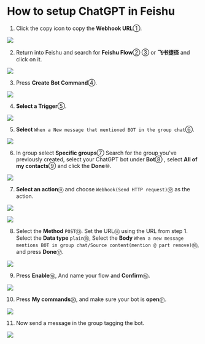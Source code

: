 # **How to setup ChatGPT in Feishu**

1.  Click the copy icon to copy the **Webhook URL**①.

![](images/cloud_feishu_10.webp)

2.  Return into Feishu and search for **Feishu Flow**② ③ or **飞书捷径** and click on it.

![](images/cloud_feishu_11.webp)

3.  Press **Create** **Bot Command**④.

![](images/cloud_feishu_12.webp)

4.  **Select a Trigger**⑤.

![](images/cloud_feishu_13.webp)

5.  **Select** `When a New message that mentioned BOT in the group chat`⑥.

![](images/cloud_feishu_14.webp)

6.  In group select **Specific groups**⑦ Search for the group you've previously created, select your ChatGPT bot under **Bot**⑧ , select **All of my contacts**⑨ and click the **Done**⑩.

![](images/cloud_feishu_15.webp)

7.  **Select an action**⑪  and choose `Webhook(Send HTTP request)`⑫ as the action.

![](images/cloud_feishu_16.webp)

![](images/cloud_feishu_17.webp)

8.  Select the **Method** `POST`⑬. Set the URL⑭ using the URL from step 1. Select the **Data type** `plain`⑮, Select the **Body** `When a new message mentions BOT in group chat/Source content(mention @ part remove)`⑯, and press **Done**⑰.&#x20;

![](images/cloud_feishu_18.webp)

9.  Press **Enable**⑱, And name your flow and **Confirm**⑲.

![](images/cloud_feishu_19.webp)

10. Press **My commands**⑳, and make sure your bot is **open**㉑.

![](images/cloud_feishu_20.webp)

11. Now send a message in the group tagging the bot.

![](images/cloud_feishu_21.webp)